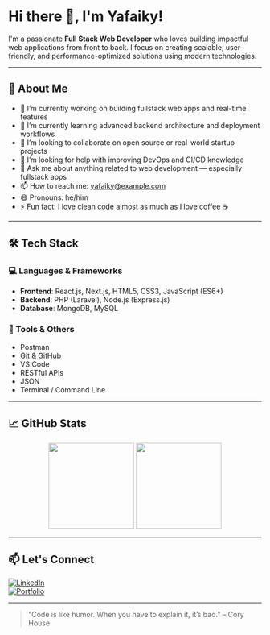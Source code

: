 # Hi there 👋, I'm Yafaiky!

I'm a passionate **Full Stack Web Developer** who loves building impactful web applications from front to back. I focus on creating scalable, user-friendly, and performance-optimized solutions using modern technologies.

---

## 🚀 About Me

- 🔭 I’m currently working on building fullstack web apps and real-time features
- 🌱 I’m currently learning advanced backend architecture and deployment workflows
- 👯 I’m looking to collaborate on open source or real-world startup projects
- 🤔 I’m looking for help with improving DevOps and CI/CD knowledge
- 💬 Ask me about anything related to web development — especially fullstack apps
- 📫 How to reach me: [yafaiky@example.com](mailto:yafaiky@example.com)
- 😄 Pronouns: he/him
- ⚡ Fun fact: I love clean code almost as much as I love coffee ☕

---

## 🛠️ Tech Stack

### 💻 Languages & Frameworks
- **Frontend**: React.js, Next.js, HTML5, CSS3, JavaScript (ES6+)
- **Backend**: PHP (Laravel), Node.js (Express.js)
- **Database**: MongoDB, MySQL

### 🧰 Tools & Others
- Postman
- Git & GitHub
- VS Code
- RESTful APIs
- JSON
- Terminal / Command Line

---

## 📈 GitHub Stats

<p align="center">
  <img height="170px" src="https://github-readme-stats.vercel.app/api?username=afaiky&show_icons=true&theme=tokyonight&count_private=true&hide_title=true" />
  <img height="170px" src="https://github-readme-stats.vercel.app/api/top-langs/?username=afaiky&layout=compact&theme=tokyonight" />
</p>

---

## 📫 Let's Connect

[![LinkedIn](https://img.shields.io/badge/LinkedIn-blue?style=for-the-badge&logo=linkedin)](https://linkedin.com/in/yourprofile)  
[![Portfolio](https://img.shields.io/badge/Portfolio-visit-blueviolet?style=for-the-badge)](https://your-portfolio-link.com)

---

> “Code is like humor. When you have to explain it, it’s bad.” – Cory House

